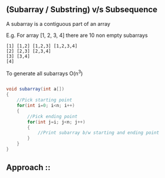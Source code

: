 ## (Subarray / Substring) v/s Subsequence

A subarray is a contiguous part of an array

E.g. For array [1, 2, 3, 4]
there are 10 non empty subarrays
```
[1] [1,2] [1,2,3] [1,2,3,4]  
[2] [2,3] [2,3,4]  
[3] [3,4]  
[4]  
```

To generate all subarrays O(n<sup>3</sup>)
```java

void subarray(int a[])
{
	//Pick starting point
	for(int i=0; i<n; i++)
	{
		//Pick ending point
		for(int j=i; j<n; j++)
		{
			//Print subarray b/w starting and ending point
		}
	}
}
```

## Approach :: 
